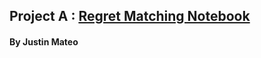 ## Project A : [Regret Matching Notebook](http://modelai.gettysburg.edu/2023/regret/)
#### By Justin Mateo
